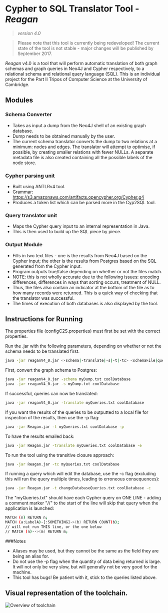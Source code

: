 # Cypher to SQL Translator Tool - _Reagan_

>_version 4.0_

>Please note that this tool is currently being redeveloped! The current state of the tool is not stable - major changes will be published by September 2017. 

_Reagan_ v4.0 is a tool that will perform automatic translation of both 
graph schemas and graph queries in Neo4J and Cypher respectively, 
to a relational schema and relational query language (SQL).
This is an individual project for the Part II Tripos of 
Computer Science at the University of Cambridge. 

## Modules
### Schema Converter
- Takes as input a dump from the Neo4J shell of an existing graph database.
- Dump needs to be obtained manually by the user.
- The current schema translator converts the dump to two relations at a minimum: nodes and edges. The translator will attempt to optimise, if possible, by creating smaller relations with fewer NULLs. A separate metadata file is also created containing all the possible labels of the node store.
 
### Cypher parsing unit
- Built using ANTLRv4 tool.
- Grammar: https://s3.amazonaws.com/artifacts.opencypher.org/Cypher.g4
- Produces a token list which can be parsed more in the Cyp2SQL tool.

### Query translator unit
- Maps the Cypher query input to an internal representation in Java.
- This is then used to build up the SQL piece by piece.

### Output Module
- Fills in two text files - one is the results from Neo4J based on the Cypher input; the other is the results from Postgres based on the SQL generated from the Cypher input.
- Program outputs true/false depending on whether or not the files match.
- NOTE: this is not wholly accurate due to the following issues: encoding differences, differences in ways that sorting occurs, treatment of NULL.
- Thus, the files also contain an indicator at the bottom of the file as to how many records were returned. This is a quick way of checking that the translator was successful.
- The times of execution of both databases is also displayed by the tool.


## Instructions for Running
The properties file (configC2S.properties) must first be set with the correct properties.

Run the .jar with the following parameters, depending on whether or not the schema needs to be translated first.

```bash
java -jar reaganV4_0.jar <-schema|-translate|-s|-t|-tc> <schemaFile|queriesFile> <databaseName> <-e|-p|-c>
```

First, convert the graph schema to Postgres:
```bash
java -jar reaganV4_0.jar -schema myDump.txt coolDatabase
java -jar reaganV4_0.jar -s myDump.txt coolDatabase
```

If successful, queries can now be translated:
```bash
java -jar reaganV4_0.jar -translate myQueries.txt coolDatabase
```

If you want the results of the queries to be outputted to a local file for inspection of the results, then use the -p flag:
```bash
java -jar Reagan.jar -t myQueries.txt coolDatabase -p
```

To have the results emailed back:
```bash
java -jar Reagan.jar -translate myQueries.txt coolDatabase -e
```

To run the tool using the transitive closure approach:
```bash
java -jar Reagan.jar -tc myQueries.txt coolDatabase
```

If running a query which will edit the database, use the -c flag (excluding this will run the query multiple times, leading to erroneous consequences):
```bash
java -jar Reagan.jar -t changeDatabaseQueries.txt coolDatabase -c
```

The "myQueries.txt" should have each Cypher query on ONE LINE - adding a comment marker "//" to the start of the line will skip that query when the application is launched:
```bash
MATCH (n) RETURN n;
MATCH (a:LabelA)-[:SOMETHING]->(b) RETURN COUNT(b);
// will not run THIS line, or the one below
// MATCH (n)-->(m) RETURN m;
```

###Notes
* Aliases may be used, but they cannot be the same as the field they are being
an alias for.
* Do not use the -p flag when the quantity of data being returned is large.
It will not only be very slow, but will generally not be very good for the machine.
* This tool has bugs! Be patient with it, stick to the queries listed above.


## Visual representation of the toolchain.
![Overview of toolchain](https://github.com/ocrawford555/cyp2sql/blob/master/Overview.png)







